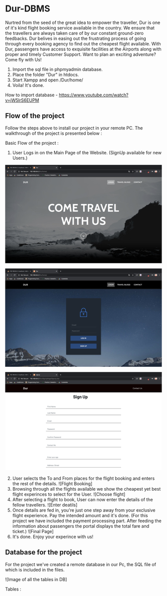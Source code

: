 # Dur-DBMS

Nurtred from the seed of the great idea to empower the traveller, Dur is one of it's kind flight booking service available in the country. We ensure that the travellers are always taken care of by our constant ground-zero feedbacks. Dur belives in easing out the frustrating process of going through every booking agency to find out the cheapest flight available. With Dur, passengers have access to exquisite facilities at the Airports along with proper and timely Customer Support. Want to plan an exciting adventure? Come fly with Us!

1. Import the sql file in phpmyadmin database.
2. Place the folder "Dur" in htdocs.
3. Start Xampp and open /Dur/home/
4. Voila! It's done.

How to import database - https://www.youtube.com/watch?v=jW5lrS6EUPM

## Flow of the project

Follow the steps above to install our project in your remote PC.
The walkthrough of the project is presented below :

Basic Flow of the project :
1. User Logs in on the Main Page of the Website. (SignUp available for new Users.)

![Main Page](/ReadmeImages/home.png)

![Login](/ReadmeImages/login.png)

![Sign Up](/ReadmeImages/sign%20up.png)
  
2. User selects the To and From places for the flight booking and enters the rest of the details.
![Flight Booking]
3. Browsing through all the flights available we show the cheapest yet best flight experinces to select for the User.
![Choose flight]
4. After selecting a flight to book, User can now enter the details of the fellow travellers.
![Enter deatils]
5. Once details are fed in, you're just one step away from your exclusive flight experience. Pay the intended amount and it's done. (For this project we have included the payment processing part. After feeding the information about passengers the portal displays the total fare and ticket.)
![Final Page]
6. It's done. Enjoy your experince with us!


## Database for the project

For the project we've created a remote database in our Pc, the SQL file of which is included in the files.

![Image of all the tables in DB]

Tables :

